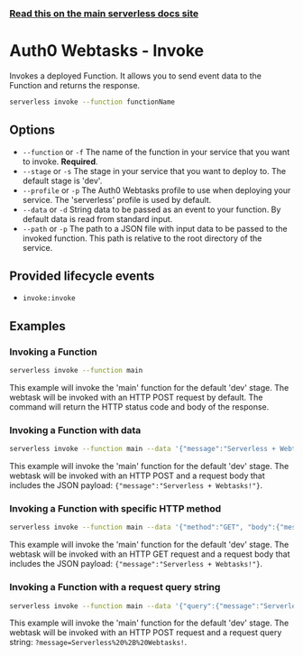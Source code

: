 <!--
title: Serverless Framework Commands - Auth0 Webtasks - Invoke
menuText: invoke
menuOrder: 8
description: Invoke an Auth0 Webtask Function using the Serverless Framework
layout: Doc
-->

<!-- DOCS-SITE-LINK:START automatically generated  -->
### [Read this on the main serverless docs site](https://www.serverless.com/framework/docs/providers/webtasks/cli-reference/invoke)
<!-- DOCS-SITE-LINK:END -->

# Auth0 Webtasks - Invoke

Invokes a deployed Function. It allows you to send event data to the Function and returns the response.

```bash
serverless invoke --function functionName
```

## Options
- `--function` or `-f` The name of the function in your service that you want to invoke. **Required**.
- `--stage` or `-s` The stage in your service that you want to deploy to. The default stage is 'dev'.
- `--profile` or `-p` The Auth0 Webtasks profile to use when deploying your service. The 'serverless' profile is used by default.
- `--data` or `-d` String data to be passed as an event to your function. By default data is read from standard input.
- `--path` or `-p` The path to a JSON file with input data to be passed to the invoked function. This path is relative to the root directory of the service.

## Provided lifecycle events
- `invoke:invoke`

## Examples

### Invoking a Function

```bash
serverless invoke --function main
```

This example will invoke the 'main' function for the default 'dev' stage. The webtask will be invoked with an HTTP POST request by default. The command will return the HTTP status code and body of the response.

### Invoking a Function with data

```bash
serverless invoke --function main --data '{"message":"Serverless + Webtasks!"}'
```

This example will invoke the 'main' function for the default 'dev' stage. The webtask will be invoked with an HTTP POST and a request body that includes the JSON payload: `{"message":"Serverless + Webtasks!"}`.

### Invoking a Function with specific HTTP method

```bash
serverless invoke --function main --data '{"method":"GET", "body":{"message":"Serverless + Webtasks!"}}'
```

This example will invoke the 'main' function for the default 'dev' stage. The webtask will be invoked with an HTTP GET request and a request body that includes the JSON payload: `{"message":"Serverless + Webtasks!"}`.

### Invoking a Function with a request query string

```bash
serverless invoke --function main --data '{"query":{"message":"Serverless + Webtasks!"}}'
```

This example will invoke the 'main' function for the default 'dev' stage. The webtask will be invoked with an HTTP POST request and a request query string: `?message=Serverless%20%2B%20Webtasks!`.